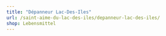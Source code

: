 ```yaml
---
title: "Dépanneur Lac-Des-Iles"
url: /saint-aime-du-lac-des-iles/depanneur-lac-des-iles/
shop: Lebensmittel
---
```


